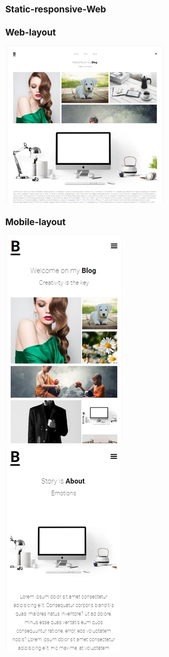 # Static-responsive-Web

# Web-layout
![](preview/Screenshot1.png)
![](preview/Screenshot2.png)
# Mobile-layout
![](preview/Screenshot3.png)
![](preview/Screenshot4.png)

